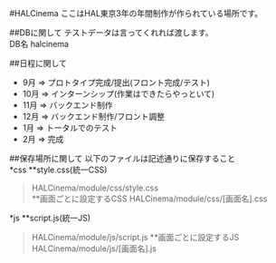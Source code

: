 #HALCinema
ここはHAL東京3年の年間制作が作られている場所です。

##DBに関して
テストデータは言ってくれれば渡します。  
DB名 halcinema


##日程に関して
* 9月 => プロトタイプ完成/提出(フロント完成/テスト)  
* 10月 => インターンシップ(作業はできたらやっといて)  
* 11月 => バックエンド制作  
* 12月 => バックエンド制作/フロント調整  
* 1月 => トータルでのテスト  
* 2月 => 完成  

##保存場所に関して
以下のファイルは記述通りに保存すること  
*css
**style.css(統一CSS)
>HALCinema/module/css/style.css  
**画面ごとに設定するCSS
>HALCinema/module/css/[画面名].css  

*js
**script.js(統一JS)  
>HALCinema/module/js/script.js 
**画面ごとに設定するJS
>HALCinema/module/js/[画面名].js  